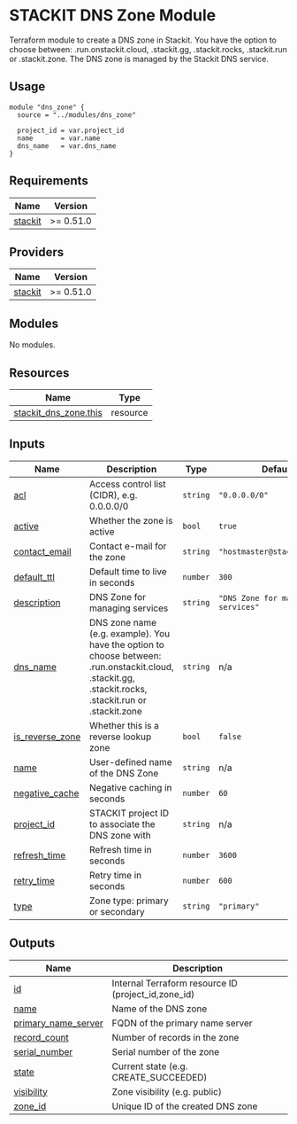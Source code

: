 # STACKIT DNS Zone Module

Terraform module to create a DNS zone in Stackit.
You have the option to choose between: .run.onstackit.cloud, .stackit.gg, .stackit.rocks, .stackit.run or .stackit.zone.
The DNS zone is managed by the Stackit DNS service.

## Usage
```
module "dns_zone" {
  source = "../modules/dns_zone"

  project_id = var.project_id
  name       = var.name
  dns_name   = var.dns_name
}
```
<!-- BEGIN_TF_DOCS -->
## Requirements

| Name | Version |
|------|---------|
| <a name="requirement_stackit"></a> [stackit](#requirement\_stackit) | >= 0.51.0 |

## Providers

| Name | Version |
|------|---------|
| <a name="provider_stackit"></a> [stackit](#provider\_stackit) | >= 0.51.0 |

## Modules

No modules.

## Resources

| Name | Type |
|------|------|
| [stackit_dns_zone.this](https://registry.terraform.io/providers/stackitcloud/stackit/latest/docs/resources/dns_zone) | resource |

## Inputs

| Name | Description | Type | Default | Required |
|------|-------------|------|---------|:--------:|
| <a name="input_acl"></a> [acl](#input\_acl) | Access control list (CIDR), e.g. 0.0.0.0/0 | `string` | `"0.0.0.0/0"` | no |
| <a name="input_active"></a> [active](#input\_active) | Whether the zone is active | `bool` | `true` | no |
| <a name="input_contact_email"></a> [contact\_email](#input\_contact\_email) | Contact e-mail for the zone | `string` | `"hostmaster@stackit.cloud"` | no |
| <a name="input_default_ttl"></a> [default\_ttl](#input\_default\_ttl) | Default time to live in seconds | `number` | `300` | no |
| <a name="input_description"></a> [description](#input\_description) | DNS Zone for managing services | `string` | `"DNS Zone for managing services"` | no |
| <a name="input_dns_name"></a> [dns\_name](#input\_dns\_name) | DNS zone name (e.g. example). You have the option to choose between: .run.onstackit.cloud, .stackit.gg, .stackit.rocks, .stackit.run or .stackit.zone | `string` | n/a | yes |
| <a name="input_is_reverse_zone"></a> [is\_reverse\_zone](#input\_is\_reverse\_zone) | Whether this is a reverse lookup zone | `bool` | `false` | no |
| <a name="input_name"></a> [name](#input\_name) | User-defined name of the DNS Zone | `string` | n/a | yes |
| <a name="input_negative_cache"></a> [negative\_cache](#input\_negative\_cache) | Negative caching in seconds | `number` | `60` | no |
| <a name="input_project_id"></a> [project\_id](#input\_project\_id) | STACKIT project ID to associate the DNS zone with | `string` | n/a | yes |
| <a name="input_refresh_time"></a> [refresh\_time](#input\_refresh\_time) | Refresh time in seconds | `number` | `3600` | no |
| <a name="input_retry_time"></a> [retry\_time](#input\_retry\_time) | Retry time in seconds | `number` | `600` | no |
| <a name="input_type"></a> [type](#input\_type) | Zone type: primary or secondary | `string` | `"primary"` | no |

## Outputs

| Name | Description |
|------|-------------|
| <a name="output_id"></a> [id](#output\_id) | Internal Terraform resource ID (project\_id,zone\_id) |
| <a name="output_name"></a> [name](#output\_name) | Name of the DNS zone |
| <a name="output_primary_name_server"></a> [primary\_name\_server](#output\_primary\_name\_server) | FQDN of the primary name server |
| <a name="output_record_count"></a> [record\_count](#output\_record\_count) | Number of records in the zone |
| <a name="output_serial_number"></a> [serial\_number](#output\_serial\_number) | Serial number of the zone |
| <a name="output_state"></a> [state](#output\_state) | Current state (e.g. CREATE\_SUCCEEDED) |
| <a name="output_visibility"></a> [visibility](#output\_visibility) | Zone visibility (e.g. public) |
| <a name="output_zone_id"></a> [zone\_id](#output\_zone\_id) | Unique ID of the created DNS zone |
<!-- END_TF_DOCS -->